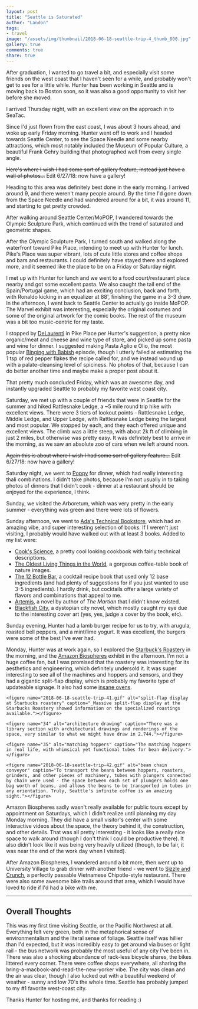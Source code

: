 ```yaml
---
layout: post
title: "Seattle is Saturated"
author: "Landon"
tags:
- travel
image: "/assets/img/thumbnail/2018-06-18-seattle-trip-4_thumb_800.jpg"
gallery: true
comments: true
share: true
---
```


After graduation, I wanted to go travel a bit, and especially visit some friends on the west coast that I haven't seen for a while, and probably won't get to see for a little while. Hunter has been working in Seattle and is moving back to Boston soon, so it was also a good opportunity to visit her before she moved.

I arrived Thursday night, with an excellent view on the approach in to SeaTac.

<div class="gallery">
<figure name="1" alt="views from plane" caption="The approach into SeaTac was one of the best I've seen, excellent views of Mt. Rainier and the surrounding landscape."></figure>
</div>

Since I'd just flown from the east coast, I was about 3 hours ahead, and woke up early Friday morning. Hunter went off to work and I headed towards Seattle Center, to see the Space Needle and some nearby attractions, which most notably included the Museum of Popular Culture, a beautiful Frank Gehry building that photographed well from every single angle.

<p class="tiny"><del>Here's where I wish I had some sort of gallery feature, instead just have a wall of photos...</del> Edit 6/27/18: now have a gallery!</p>

<div class="gallery">
<figure name="4" alt="classic Space Needle photo" caption="The classic view of the Space Needle with a beautiful blue sky background. The whole Seattle Center area felt like Tomorrowland, from Disney World, but less fake. It was extremely geometric and saturated."></figure>

<figure name="6" alt="views from Space Needle" caption="An excellent view of the Puget Sound from the top of the Space Needle."></figure>

<figure name="5" alt="recent upgrades improved the view" caption="Although parts of the Space Needle were still being renovated (and thus had almost no views of Downtown Seattle), the renovations were to replace the glass and drastically improve the view."></figure>
</div>

Heading to this area was definitely best done in the early morning. I arrived around 9, and there weren't many people around. By the time I'd gone down from the Space Needle and had wandered around for a bit, it was around 11, and starting to get pretty crowded.

<div class="gallery">
<figure name="7" alt="mopop was beautiful from every angle" caption="MoPOP, angle 1."></figure>

<figure name="8" alt="mopop was beautiful from every angle" caption="MoPOP, angle 2."></figure>

<figure name="9" alt="mopop was beautiful from every angle" caption="MoPOP, angle 3. Definitely resembled Tomorrowland with the monorail passing through it."></figure>

<figure name="14" alt="mopop was beautiful from every angle" caption="MoPOP, angle 4."></figure>

<figure name="15" alt="mopop was beautiful from every angle" caption="MoPOP, angle 5."></figure>


<figure name="16" alt="mopop was beautiful from every angle" caption="MoPOP, angle 6."></figure>


<figure name="17" alt="mopop was beautiful from every angle" caption="MoPOP, angle 7: This was almost exactly the angle of a Windows 7 desktop background."></figure>
</div>


After walking around Seattle Center/MoPOP, I wandered towards the Olympic Sculpture Park, which continued with the trend of saturated and geometric shapes.

<div class="gallery">
<figure name="10" alt="seattle is hipster af" caption="Wandering toward the Olympic Sculpture Park, I came across a new mural being painted on the side of a coffee shop - about as hipster as can be."></figure>

<figure name="11" alt="olympic sculpture park" caption="The Olympic Sculpture Park was very peaceful in the morning, just a few people relaxing, and people riding bikes passing by."></figure>

<figure name="12" alt="olympic sculpture park" caption="In the Olympic Sculpture Park, there was an area where you could climb down to the water level. There were some awesome textures with algae and rocks."></figure>
</div>

After the Olympic Sculpture Park, I turned south and walked along the waterfront toward Pike Place, intending to meet up with Hunter for lunch. Pike's Place was super vibrant, lots of cute little stores and coffee shops and bars and restaurants. I could definitely have stayed there and explored more, and it seemed like the place to be on a Friday or Saturday night.

<div class="gallery">
<figure name="13" alt="pike place" caption="Wandering through Pike's Place seems to be the quintessential Seattle experience - hipster and vibrant (and surprisingly hilly)."></figure>
</div>

I met up with Hunter for lunch and we went to a food court/restaurant place nearby and got some excellent pasta. We also caught the tail end of the Spain/Portugal game, which had an exciting conclusion, back and forth, with Ronaldo kicking in an equalizer at 88', finishing the game in a 3-3 draw. In the afternoon, I went back to Seattle Center to actually go inside MoPOP. The Marvel exhibit was interesting, especially the original costumes and some of the original artwork for the comic books. The rest of the museum was a bit too music-centric for my taste.

<div class="gallery">
<figure name="2" alt="air guitar: please do not touch" caption="MoPOP had a decent sense of humor, though the overall focus was definitely more music-skewed than my tastes."></figure>
</div>

I stopped by [DeLaurenti](http://www.delaurenti.com/) in Pike Place per Hunter's suggestion, a pretty nice organic/meat and cheese and wine type of store, and picked up some pasta and wine for dinner. I suggested making Pasta Aglio e Olio, the most popular [Binging with Babish](https://www.youtube.com/watch?v=bJUiWdM__Qw) episode, though I utterly failed at estimating the 1 tsp of red pepper flakes the recipe called for, and we instead wound up with a palate-cleansing level of spiciness. No photos of that, because I can do better another time and maybe make a proper post about it.

<div class="gallery">
<figure name="3" alt="sunset from Hunter's building" caption="Hunter's building had an awesome view of the sunset from the roof, though I would have killed for a proper telephoto."></figure>
</div>

That pretty much concluded Friday, which was an awesome day, and instantly upgraded Seattle to probably my favorite west coast city.

Saturday, we met up with a couple of friends that were in Seattle for the summer and hiked Rattlesnake Ledge, a ~5 mile round trip hike with excellent views. There were 3 tiers of lookout points - Rattlesnake Ledge, Middle Ledge, and Upper Ledge, with Rattlesnake Ledge being the largest and most popular. We stopped by each, and they each offered unique and excellent views. The climb was a little steep, with about 2k ft of climbing in just 2 miles, but otherwise was pretty easy. It was definitely best to arrive in the morning, as we saw an absolute zoo of cars when we left around noon.

<p class="tiny"><del>Again this is about where I wish I had some sort of gallery feature...</del> Edit 6/27/18: now have a gallery!</p>

<div class="gallery">
<figure name="18" alt="view up Rattlesnake Ledge" caption="The view up Rattlesnake Ledge."></figure>

<figure name="19" alt="Rattlesnake Ledge" caption="The ledge itself had great views, but was fairly occupied."></figure>

<figure name="20" alt="view from Rattlesnake Ledge" caption="The view from Rattlesnake Ledge."></figure>

<figure name="21" alt="view from Rattlesnake Ledge" caption="The view from Rattlesnake Ledge."></figure>

<figure name="22" alt="view from Rattlesnake Ledge" caption="The view from Rattlesnake Ledge."></figure>

<figure name="23" alt="Hunter on Middle Ledge" caption="Hunter, on Middle Ledge."></figure>

<figure name="24" alt="view from Middle Ledge" caption="The view from the Middle Ledge."></figure>

<figure name="25" alt="Kalyn taking photos" caption="Kalyn was one of the bonus friends, taking photos of the view."></figure>

<figure name="26" alt="hiking crew" caption="The full crew."></figure>
</div>

Saturday night, we went to [Poppy](http://www.poppyseattle.com/) for dinner, which had really interesting thali combinations. I didn't take photos, because I'm not usually in to taking photos of dinners that I didn't cook - dinner at a restaurant should be enjoyed for the experience, I think.

Sunday, we visited the Arboretum, which was very pretty in the early summer - everything was green and there were lots of flowers.

<div class="gallery">
<figure name="28" alt="stream in the Arboretum" caption="Stream in the Japanese Gardens in the Arboretum."></figure>

<figure name="29" alt="lilies in the Arboretum" caption="Lilies in the Japanese Garden section of the Arboretum. These really reminded me of Duke Gardens."></figure>

<figure name="30" alt="koi" caption="Koi."></figure>
</div>

Sunday afternoon, we went to [Ada's Technical Bookstore](https://www.seattletechnicalbooks.com/), which had an amazing vibe, and super interesting selection of books. If I weren't just visiting, I probably would have walked out with at least 3 books. Added to my list were:

- [Cook's Science](https://www.amazon.com/Cooks-Science-Unlock-Favorite-Ingredients/dp/1940352452/ref=tmm_hrd_swatch_0?_encoding=UTF8&qid=&sr=), a pretty cool looking cookbook with fairly technical descriptions.
- [The Oldest Living Things in the World](https://www.amazon.com/Oldest-Living-Things-World/dp/022605750X/ref=tmm_hrd_swatch_0?_encoding=UTF8&qid=&sr=), a gorgeous coffee-table book of nature images.
- [The 12 Bottle Bar](https://www.amazon.com/12-Bottle-Bar-Bottles-Cocktails/dp/076117494X/ref=tmm_pap_swatch_0?_encoding=UTF8&qid=&sr=), a cocktail recipe book that used only 12 base ingredients (and had plenty of suggestions for if you just wanted to use 3-5 ingredients). I hardly drink, but cocktails offer a large variety of flavors and combinations that appeal to me.
- [Artemis](https://www.amazon.com/Artemis-Novel-Andy-Weir-ebook/dp/B06Y55SB48/ref=sr_1_1?ie=UTF8&qid=1529360808&sr=8-1), a novel by author of *The Martian* that I didn't know existed.
- [Blackfish City](https://www.amazon.com/Blackfish-City-Sam-J-Miller-ebook/dp/B071DSNY9G/ref=sr_1_1?ie=UTF8&qid=1529360817&sr=8-1), a dystopian city novel, which mostly caught my eye due to the interesting cover art (yes, yes, judge a cover by the book, etc).

Sunday evening, Hunter had a lamb burger recipe for us to try, with arugula, roasted bell peppers, and a mint/lime yogurt. It was excellent, the burgers were some of the best I've ever had.

<div class="gallery">
<figure name="31" alt="lamb burgers, pre-cooking" caption="Lamb burgers, pre-cooking."></figure>

<figure name="32" alt="lamb burgers, assembled" caption="Lamb burgers, fully assembled and delicious."></figure>
</div>

Monday, Hunter was at work again, so I explored the [Starbuck's Roastery](https://www.starbucksreserve.com/) in the morning, and the [Amazon Biospheres](https://www.seattlespheres.com/) exhibit in the afternoon. I'm not a huge coffee fan, but I was promised that the roastery was interesting for its aesthetics and engineering, which definitely undersold it. It was super interesting to see all of the machines and hoppers and sensors, and they had a gigantic split-flap display, which is probably my favorite type of updateable signage. It also had some [insane ovens](https://www.miwe.eu/download/produktinformation_wenz1919_en.pdf).

<div class="gallery">

	<figure name="2018-06-18-seattle-trip-41.gif" alt="split-flap display at Starbucks roastery" caption="_Massive split-flap display at the Starbucks Roastery showed information on the specialized roastings available."></figure>

	<figure name="34" alt="architecture drawing" caption="There was a library section with architectural drawings and renderings of the space, very similar to what we might have draw in 2.744."></figure>

	<figure name="35" alt="matching hoppers" caption="The matching hoppers in real life, with whimsical yet functional tubes for bean delivery."></figure>

	<figure name="2018-06-18-seattle-trip-42.gif" alt="bean chain conveyor" caption="To transport the beans between hoppers, roasters, grinders, and other pieces of machinery, tubes with plungers connected by chain were used - the space between each set of plungers holds one bag worth of beans, and allows the beans to be transported in tubes in any orientation. Truly, Seattle's infinite coffee is an amazing sight."></figure>

<figure name="37" alt="fancy oven" caption="The bakery inside had some of the most entertainingly over-the-top ovens I've seen: pure rustic, wood-fired look on the front, but actually ultra-sophisticated electronic controls, accessed from the side."></figure>

<figure name="38" alt="high tech controls" caption="Super modern controls with very obviously custom software ran most of the roastery, but appropriately-dressed men with beards in jeans were present to add to the effect."></figure>

<figure name="39" alt="macarons" caption="I stopped by another coffee shop on the way back, which had some amazing-looking macarons."></figure>

<figure name="40" alt="tea" caption="I'm not much of a coffee guy, so I got tea at a coffee shop nearby after visiting the roastery."></figure>
</div>


Amazon Biospheres sadly wasn't really available for public tours except by appointment on Saturdays, which I didn't realize until planning my day Monday morning. They did have a small visitor's center with some interactive videos about the space, the theory behind it, the construction, and other details. That was all pretty interesting - it looks like a really nice space to walk around (though I don't think I could be productive there). It also didn't look like it was being very heavily utilized (though, to be fair, it was near the end of the work day when I visited).

After Amazon Biospheres, I wandered around a bit more, then went up to University Village to grab dinner with another friend - we went to [Sizzle and Crunch](http://sizzleandcrunch.com/), a perfectly passable Vietnamese Chipotle-style restaurant. There were also some awesome bike trails around that area, which I would have loved to ride if I'd had a bike with me.


---

## Overall Thoughts

This was my first time visiting Seattle, or the Pacific Northwest at all. Everything felt very green, both in the metaphorical sense of environmentalism and the literal sense of foliage. Seattle itself was hillier than I'd expected, but it was incredibly easy to get around via buses or light rail - the bus network was probably the most useful of any city I've been in. There was also a shocking abundance of rack-less bicycle shares, the bikes littered every corner. There were coffee shops everywhere, all sharing the bring-a-macbook-and-read-the-new-yorker vibe. The city was clean and the air was clear, though I also lucked out with a beautiful weekend of weather - sunny and low 70's the whole time. Seattle has probably jumped to my #1 favorite west-coast city.

<div class="gallery">
<figure name="27" alt="hunter is an excellent host" caption="Hunter was a lovely host - thanks for hanging out with me and showing me around Seattle!"></figure>
</div>

Thanks Hunter for hosting me, and thanks for reading :)


